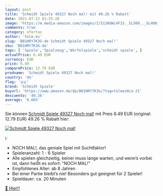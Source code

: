 ```yaml
---
layout: post
title: 'Schmidt Spiele 49327 Noch mal! mit 49.26 % Rabatt'
date: 2021-07-22 01:55:28
image: 'https://m.media-amazon.com/images/I/513AUWi4F1S._SL500_._SL400_.jpg'
comments: true
category: ofertas
author: 'tole.es'
slug: 'B01HRY7K3G-de Schmidt Spiele 49327 Noch mal!'
sku: 'B01HRY7K3G-de'
tags: [ 'Spiele','Spielzeug','Würfelspiele','schmidt spiele', ]
actualPrice: 6.49 EUR
currency: EUR
price: 6.49
comparePrice: 12.79 EUR
prodname: 'Schmidt Spiele 49327 Noch mal!'
country: 'de'
flag: '🇩🇪'
brand: 'Schmidt Spiele'
buyurl: 'https://www.amazon.de/dp/B01HRY7K3G/?tag=tolees0ca-21'
descuento: '49.26'
average: '6.665'
---
```


Sie können [Schmidt Spiele 49327 Noch mal!](https://www.amazon.de/dp/B01HRY7K3G/?tag=tolees0ca-21) mit Preis 6.49 EUR (original: 12.79 EUR) 49.26 % Rabatt hier:

[![Schmidt Spiele 49327 Noch mal!](https://m.media-amazon.com/images/I/513AUWi4F1S._SL500_._SL400_.jpg)](https://www.amazon.de/dp/B01HRY7K3G/?tag=tolees0ca-21)

ℹ️:

- NOCH MAL!, das geniale Spiel mit Suchtfaktor!
- Spieleranzahl: 1 - 6 Spieler
- Alle spielen gleichzeitig, keiner muss lange warten, und wenn’s vorbei ist, dann heißt es sofort: "NOCH MAL!"
- Empfohlenes Alter: ab 8 Jahren
- Bei einer Partie bleibt’s nie! Besonders gut geeignet für 2 Spieler!
- Spieldauer: ca. 20 Minuten

[🛒 Hier!!](https://www.amazon.de/dp/B01HRY7K3G/?tag=tolees0ca-21)
